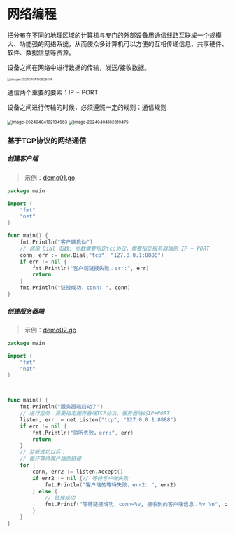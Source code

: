 # 网络编程

把分布在不同的地理区域的计算机与专门的外部设备用通信线路互联成一个规模大、功能强的网络系统，从而使众多计算机可以方便的互相传递信息、共享硬件、软件、数据信息等资源。

设备之间在网络中进行数据的传输，发送/接收数据。

<img src="https://raw.githubusercontent.com/strivelen/strivelen/main/learn-go/images/image-20240404150608486.png" alt="image-20240404150608486" style="zoom:50%;" />

通信两个重要的要素：IP + PORT

设备之间进行传输的时候，必须遵照一定的规则：通信规则

<img src="https://raw.githubusercontent.com/strivelen/strivelen/main/learn-go/images/image-20240404182134563.png" alt="image-20240404182134563" style="zoom:67%;" />

<img src="https://raw.githubusercontent.com/strivelen/strivelen/main/learn-go/images/image-20240404182319475.png" alt="image-20240404182319475" style="zoom:67%;" />

### 基于TCP协议的网络通信

##### 创建客户端

> 示例：[demo01.go](./demo01.go)

```go
package main

import (
	"fmt"
	"net"
)

func main() {
	fmt.Println("客户端启动")
	// 调用 Dial 函数: 参数需要指定tcp协议，需要指定服务器端的 IP + PORT
	conn, err := new.Dial("tcp", "127.0.0.1:8888")
	if err != nil {
		fmt.Println("客户端链接失败：err:", err)
		return
	}
	fmt.Println("链接成功，conn: ", conn)
}
```

##### 创建服务器端

> 示例：[demo02.go](./demo02.go)

```go
package main

import (
	"fmt"
	"net"
)



func main() {
	fmt.Println("服务器端启动了")
	// 进行监听：需要指定服务器端TCP协议，服务器端的IP+PORT
	listen, err := net.Listen("tcp", "127.0.0.1:8888")
	if err != nil {
		fmt.Println("监听失败，err:", err)
		return
	}
	// 监听成功以后：
	// 循环等待客户端的链接
	for {
		conn, err2 := listen.Accept()
		if err2 != nil {// 等待客户端失败
			fmt.Println("客户端的等待失败，err2: ", err2)
		} else {
			// 链接成功
			fmt.Printf("等待链接成功，conn=%v, 接收到的客户端信息：%v \n", conn, conn.RemoteAddr().String())
		}
	}
}
```

